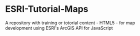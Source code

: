 # ESRI-Tutorial-Maps
A repository with training or totorial content - HTML5 - for map development using ESRI's ArcGIS API for JavaScript
